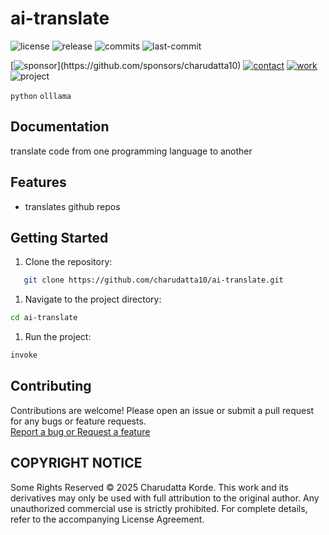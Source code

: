 # ai-translate

<!-- Badges: Project Status GitHub -->
![license](https://flat.badgen.net/static/license/GPL-3.0/blue)
![release](https://flat.badgen.net/github/release/charudatta10/ai-translate)
![commits](https://flat.badgen.net/github/commits/charudatta10/ai-translate)
![last-commit](https://flat.badgen.net/github/last-commit/charudatta10/ai-translate)

[![sponsor](https://flat.badgen.net//static/sponsor/%E2%9D%A4?)](https://github.com/sponsors/charudatta10)
[![contact](https://flat.badgen.net//static/contact/%E2%98%8E)](https://charudatta10.github.io/LinkNet/)
[![work](https://flat.badgen.net//static/portfolio/%F0%9F%96%BF)](https://charudatta10.github.io/myblog/)
![project](https://flat.badgen.net///static/project/ai-translate)

<!-- Badges: Tools used -->
`python` `olllama`

## Documentation

translate code from one programming language to another  

## Features

- translates github repos

## Getting Started

1. Clone the repository:

```bash
   git clone https://github.com/charudatta10/ai-translate.git
```

1. Navigate to the project directory:

```bash
cd ai-translate
```

1. Run the project:

```bash
invoke
```

## Contributing

Contributions are welcome! Please open an issue or submit a pull request for any bugs or feature requests.  
[Report a bug or Request a feature](https://github.com/charudatta10/ai-translate/issues)

## COPYRIGHT NOTICE

Some Rights Reserved © 2025 Charudatta Korde.
This work and its derivatives may only be used with full attribution to the original author.
Any unauthorized commercial use is strictly prohibited.
For complete details, refer to the accompanying License Agreement.
